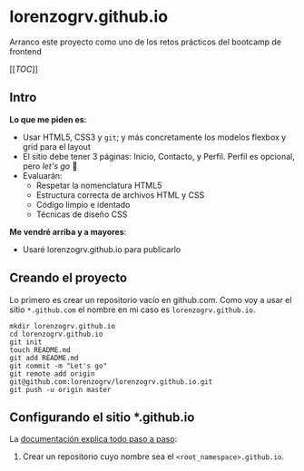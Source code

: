 # lorenzogrv.github.io

Arranco este proyecto como uno de los retos prácticos del bootcamp de frontend



[[_TOC_]]

## Intro

**Lo que me piden es**:

- Usar HTML5, CSS3 y `git`; y más concretamente los modelos flexbox y grid para el layout
- El sitio debe tener 3 páginas: Inicio, Contacto, y Perfil. Perfil es opcional, pero _let's go_ :rocket:
- Evaluarán:
  - Respetar la nomenclatura HTML5
  - Estructura correcta de archivos HTML y CSS
  - Código limpio e identado
  - Técnicas de diseño CSS

**Me vendré arriba y a mayores**:

- Usaré lorenzogrv.github.io para publicarlo



## Creando el proyecto

Lo primero es crear un repositorio vacío en github.com. Como voy a usar el sitio `*.github.com` el nombre en mi caso es `lorenzogrv.github.io`.

```shell
mkdir lorenzogrv.github.io
cd lorenzogrv.github.io
git init
touch README.md
git add README.md
git commit -m "Let's go"
git remote add origin git@github.com:lorenzogrv/lorenzogrv.github.io.git
git push -u origin master
```



## Configurando el sitio *.github.io

La [documentación explica todo paso a paso](https://docs.github.com/es/github/working-with-github-pages/creating-a-github-pages-site):

1. Crear un repositorio cuyo nombre sea el `<root_namespace>.github.io`.